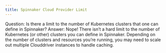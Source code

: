 ```yaml
---
title: Spinnaker Cloud Provider Limit
---
```



Question:
Is there a limit to the number of Kubernetes clusters that one can define in Spinnaker?
Answer:
Nope! There isn’t a hard limit to the number of Kubernetes (or other) clusters you can define in Spinnaker. Depending on the number of clusters and resources you’re running, you may need to scale out multiple Clouddriver instances to handle caching.

